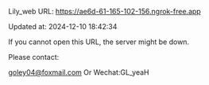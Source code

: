 Lily_web URL: https://ae6d-61-165-102-156.ngrok-free.app

Updated at: 2024-12-10 18:42:34

If you cannot open this URL, the server might be down.

Please contact: 

goley04@foxmail.com Or Wechat:GL_yeaH
